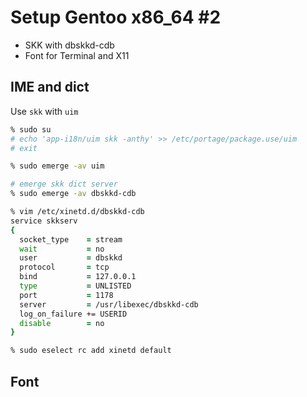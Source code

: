 # Setup Gentoo x86_64 \#2

* SKK with dbskkd-cdb
* Font for Terminal and X11

## IME and dict

Use `skk` with `uim`

```zsh
% sudo su
# echo 'app-i18n/uim skk -anthy' >> /etc/portage/package.use/uim
# exit

% sudo emerge -av uim
```

```zsh
# emerge skk dict server
% sudo emerge -av dbskkd-cdb
```

```zsh
% vim /etc/xinetd.d/dbskkd-cdb
service skkserv
{
  socket_type    = stream
  wait           = no
  user           = dbskkd
  protocol       = tcp
  bind           = 127.0.0.1
  type           = UNLISTED
  port           = 1178
  server         = /usr/libexec/dbskkd-cdb
  log_on_failure += USERID
  disable        = no
}
```

```zsh
% sudo eselect rc add xinetd default
```

## Font
